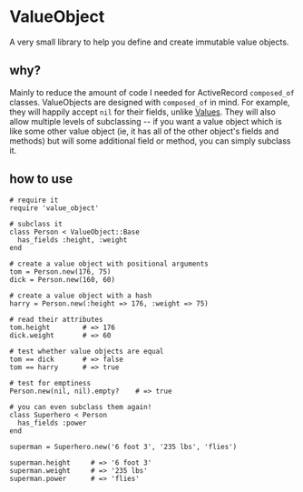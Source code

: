 # ValueObject

A very small library to help you define and create immutable value objects.

## why?

Mainly to reduce the amount of code I needed for ActiveRecord `composed_of` classes.
ValueObjects are designed with `composed_of` in mind. For example, they will happily
accept `nil` for their fields, unlike [Values](https://github.com/tcrayford/Values).
They will also allow multiple levels of subclassing -- if you want a value object
which is like some other value object (ie, it has all of the other object's fields
and methods) but will some additional field or method, you can simply subclass it.

## how to use

    # require it
    require 'value_object'

    # subclass it
    class Person < ValueObject::Base
      has_fields :height, :weight
    end

    # create a value object with positional arguments
    tom = Person.new(176, 75)
    dick = Person.new(160, 60)

    # create a value object with a hash
    harry = Person.new(:height => 176, :weight => 75)
    
    # read their attributes
    tom.height        # => 176
    dick.weight       # => 60

    # test whether value objects are equal
    tom == dick       # => false
    tom == harry      # => true

    # test for emptiness
    Person.new(nil, nil).empty?    # => true

    # you can even subclass them again!
    class Superhero < Person
      has_fields :power
    end

    superman = Superhero.new('6 foot 3', '235 lbs', 'flies')

    superman.height     # => '6 foot 3'
    superman.weight     # => '235 lbs'
    superman.power      # => 'flies'
